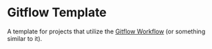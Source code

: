 # Gitflow Template
A template for projects that utilize the [Gitflow Workflow](https://www.atlassian.com/git/tutorials/comparing-workflows/gitflow-workflow) (or something similar to it).

